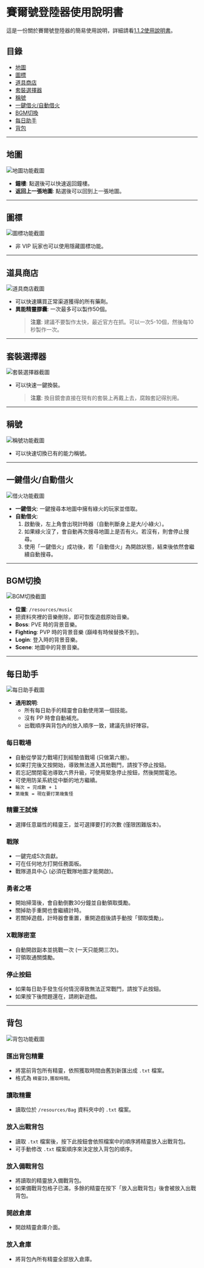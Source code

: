 <h1>賽爾號登陸器使用說明書</h1>
<p>這是一份關於賽爾號登陸器的簡易使用說明，詳細請看<a href="https://github.com/kazusa777/seer.61.tw/blob/main/1.1.2%E4%BD%BF%E7%94%A8%E8%AA%AA%E6%98%8E%E6%9B%B8.pdf">1.1.2使用說明書</a>。</p>

<h2 id="目錄">目錄</h2>
<ul>
<li><a href="#地圖">地圖</a></li>
<li><a href="#圖標">圖標</a></li>
<li><a href="#道具商店">道具商店</a></li>
<li><a href="#套裝選擇器">套裝選擇器</a></li>
<li><a href="#稱號">稱號</a></li>
<li><a href="#一鍵借火自動借火">一鍵借火/自動借火</a></li>
<li><a href="#bgm切換">BGM切換</a></li>
<li><a href="#每日助手">每日助手</a></li>
<li><a href="#背包">背包</a></li>
</ul>

<hr>

<h2 id="地圖">地圖</h2>
<p><img src="https://i.postimg.cc/76zZH7mW/03.jpg" alt="地圖功能截圖"></p>
<ul>
<li><strong>鐘樓</strong>: 點選後可以快速返回鐘樓。</li>
<li><strong>返回上一張地圖</strong>: 點選後可以回到上一張地圖。</li>
</ul>

<hr>

<h2 id="圖標">圖標</h2>
<p><img src="https://i.postimg.cc/gcv21Vww/05.jpg" alt="圖標功能截圖"></p>
<ul>
<li>非 VIP 玩家也可以使用隱藏圖標功能。</li>
</ul>

<hr>

<h2 id="道具商店">道具商店</h2>
<p><img src="https://i.postimg.cc/fRgzY5PP/07.jpg" alt="道具商店截圖"></p>
<ul>
<li>可以快速購買正常渠道獲得的所有藥劑。</li>
<li><strong>異能精靈膠囊</strong>: 一次最多可以製作50個。
<blockquote><strong>注意</strong>: 建議不要製作太快，最近官方在抓。可以一次5-10個，然後每10秒製作一次。</blockquote>
</li>
</ul>

<hr>

<h2 id="套裝選擇器">套裝選擇器</h2>
<p><img src="https://i.postimg.cc/PqgdRJTz/09.jpg" alt="套裝選擇器截圖"></p>
<ul>
<li>可以快速一鍵換裝。
<blockquote><strong>注意</strong>: 換目鏡會直接在現有的套裝上再戴上去，腐蝕套記得別用。</blockquote>
</li>
</ul>

<hr>

<h2 id="稱號">稱號</h2>
<p><img src="https://i.postimg.cc/HnHdTNJr/11.jpg" alt="稱號功能截圖"></p>
<ul>
<li>可以快速切換已有的能力稱號。</li>
</ul>

<hr>

<h2 id="一鍵借火自動借火">一鍵借火/自動借火</h2>
<p><img src="https://i.postimg.cc/NF4YFxTp/13.jpg" alt="借火功能截圖"></p>
<ul>
<li><strong>一鍵借火</strong>: 一鍵搜尋本地圖中擁有綠火的玩家並借取。</li>
<li><strong>自動借火</strong>:
<ol>
<li>啟動後，左上角會出現計時器（自動判斷身上是大/小綠火）。</li>
<li>如果綠火沒了，會自動再次搜尋地圖上是否有火。若沒有，則會停止搜尋。</li>
<li>使用「一鍵借火」成功後，若「自動借火」為開啟狀態，結束後依然會繼續自動搜尋。</li>
</ol>
</li>
</ul>

<hr>

<h2 id="bgm切換">BGM切換</h2>
<p><img src="https://i.postimg.cc/85mxmz5C/15.jpg" alt="BGM切換截圖"></p>
<ul>
<li><strong>位置</strong>: <code>/resources/music</code></li>
<li>把資料夾裡的音樂刪除，即可恢復遊戲原始音樂。</li>
<li><strong>Boss</strong>: PVE 時的背景音樂。</li>
<li><strong>Fighting</strong>: PVP 時的背景音樂 (巔峰有時候替換不到)。</li>
<li><strong>Login</strong>: 登入時的背景音樂。</li>
<li><strong>Scene</strong>: 地圖中的背景音樂。</li>
</ul>

<hr>

<h2 id="每日助手">每日助手</h2>
<p><img src="https://i.postimg.cc/HnWRZ1c9/17.jpg" alt="每日助手截圖"></p>
<ul>
<li><strong>通用說明</strong>:
<ul>
<li>所有每日助手的精靈會自動使用第一個技能。</li>
<li>沒有 PP 時會自動補充。</li>
<li>出戰順序與背包內的放入順序一致，建議先排好陣容。</li>
</ul>
</li>
</ul>

<h3>每日戰場</h3>
<ul>
<li>自動從學習力戰場打到經驗值戰場 (只做第六層)。</li>
<li>如果打完後又按開始，導致無法進入其他戰鬥，請按下停止按鈕。</li>
<li>若忘記關閉電池導致六界升級，可使用緊急停止按鈕，然後開關電池。</li>
<li>可使用防呆系統從中斷的地方繼續。</li>
<li><code>輪次 = 完成數 + 1</code></li>
<li><code>第幾隻 = 現在要打第幾隻怪</code></li>
</ul>

<h3>精靈王試煉</h3>
<ul>
<li>選擇任意屬性的精靈王，並可選擇要打的次數 (僅限困難版本)。</li>
</ul>

<h3>戰隊</h3>
<ul>
<li>一鍵完成5次貢獻。</li>
<li>可在任何地方打開任務面板。</li>
<li>戰隊道具中心 (必須在戰隊地圖才能開啟)。</li>
</ul>

<h3>勇者之塔</h3>
<ul>
<li>開始掃蕩後，會自動倒數30分鐘並自動領取獎勵。</li>
<li>關掉助手重開也會繼續計時。</li>
<li>若關掉遊戲，計時器會重置，重開遊戲後請手動按「領取獎勵」。</li>
</ul>

<h3>X戰隊密室</h3>
<ul>
<li>自動開啟副本並挑戰一次 (一天只能開三次)。</li>
<li>可領取通關獎勵。</li>
</ul>

<h3>停止按鈕</h3>
<ul>
<li>如果每日助手發生任何情況導致無法正常戰鬥，請按下此按鈕。</li>
<li>如果按下後問題還在，請刷新遊戲。</li>
</ul>

<hr>

<h2 id="背包">背包</h2>
<p><img src="https://i.postimg.cc/C1SQ5pNp/30.jpg" alt="背包功能截圖"></p>
<h3>匯出背包精靈</h3>
<ul>
<li>將當前背包所有精靈，依照獲取時間由舊到新匯出成 <code>.txt</code> 檔案。</li>
<li>格式為 <code>精靈ID,獲取時間</code>。</li>
</ul>

<h3>讀取精靈</h3>
<ul>
<li>讀取位於 <code>/resources/Bag</code> 資料夾中的 <code>.txt</code> 檔案。</li>
</ul>

<h3>放入出戰背包</h3>
<ul>
<li>讀取 <code>.txt</code> 檔案後，按下此按鈕會依照檔案中的順序將精靈放入出戰背包。</li>
<li>可手動修改 <code>.txt</code> 檔案順序來決定放入背包的順序。</li>
</ul>

<h3>放入備戰背包</h3>
<ul>
<li>將讀取的精靈放入備戰背包。</li>
<li>如果備戰背包格子已滿，多餘的精靈在按下「放入出戰背包」後會被放入出戰背包。</li>
</ul>

<h3>開啟倉庫</h3>
<ul>
<li>開啟精靈倉庫介面。</li>
</ul>

<h3>放入倉庫</h3>
<ul>
<li>將背包內所有精靈全部放入倉庫。</li>
</ul>
